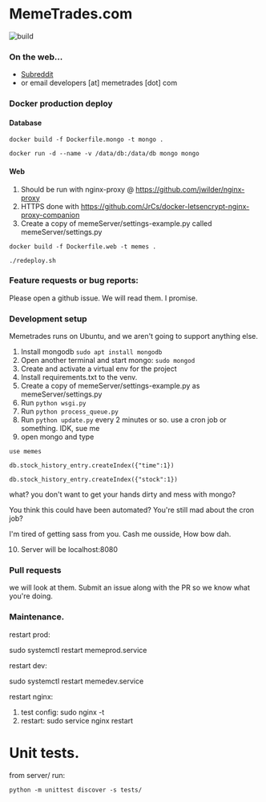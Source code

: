 MemeTrades.com
==============
![build](https://travis-ci.org/subdavis/memetrades-server.svg?branch=master)

### On the web...
* [Subreddit](https://reddit.com/r/memetrades)
* or email developers [at] memetrades [dot] com

### Docker production deploy

#### Database
`docker build -f Dockerfile.mongo -t mongo .`

`docker run -d --name -v /data/db:/data/db mongo mongo`

#### Web

1. Should be run with nginx-proxy @ https://github.com/jwilder/nginx-proxy
2. HTTPS done with https://github.com/JrCs/docker-letsencrypt-nginx-proxy-companion
3. Create a copy of memeServer/settings-example.py called memeServer/settings.py

`docker build -f Dockerfile.web -t memes .`

`./redeploy.sh`

### Feature requests or bug reports:

Please open a github issue.  We will read them.  I promise.

### Development setup

Memetrades runs on Ubuntu, and we aren't going to support anything else.

1. Install mongodb `sudo apt install mongodb`
2. Open another terminal and start mongo: `sudo mongod`
3. Create and activate a virtual env for the project
4. Install requirements.txt to the venv.
5. Create a copy of memeServer/settings-example.py as memeServer/settings.py
6. Run `python wsgi.py`
7. Run `python process_queue.py`
8. Run `python update.py` every 2 minutes or so. use a cron job or something. IDK, sue me
9. open mongo and type 

```
use memes

db.stock_history_entry.createIndex({"time":1})

db.stock_history_entry.createIndex({"stock":1})

```
what? you don't want to get your hands dirty and mess with mongo? 

You think this could have been automated? You're still mad about the cron job?

I'm tired of getting sass from you. Cash me ousside, How bow dah.

10. Server will be localhost:8080

### Pull requests

we will look at them.  Submit an issue along with the PR so we know what you're doing.


### Maintenance.

restart prod:

sudo systemctl restart memeprod.service

restart dev:

sudo systemctl restart memedev.service

restart nginx:

1. test config: sudo nginx -t
2. restart: sudo service nginx restart

# Unit tests.

from server/ run:

`python -m unittest discover -s tests/`
